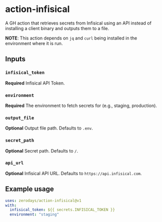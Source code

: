 # action-infisical

A GH action that retrieves secrets from Infisical using an API instead of installing a client binary and outputs them to a file.

**NOTE**: This action depends on `jq` and `curl` being installed in the environment where it is run.

## Inputs

### `infisical_token`

**Required** Infisical API Token.

### `environment`

**Required** The environment to fetch secrets for (e.g., staging, production).

### `output_file`

**Optional** Output file path. Defaults to `.env`.

### `secret_path`

**Optional** Secret path. Defaults to `/`.

### `api_url`

**Optional** Infisical API URL. Defaults to `https://api.infisical.com`.

## Example usage

```yaml
uses: zerodays/action-infisical@v1
with:
  infisical_token: ${{ secrets.INFISICAL_TOKEN }}
  environment: "staging"
```
